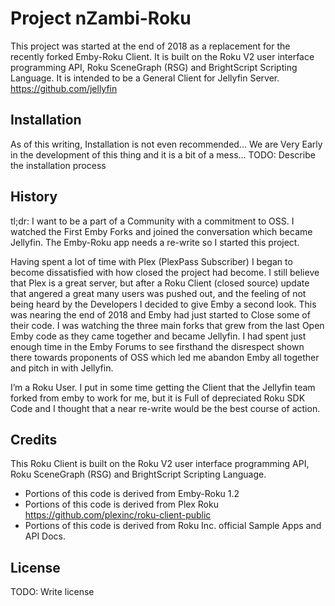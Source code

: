 # Project nZambi-Roku

This project was started at the end of 2018 as a replacement for the recently forked Emby-Roku Client. It is built on the Roku V2 user interface programming API, Roku SceneGraph (RSG) and BrightScript Scripting Language. It is intended to be a General Client for Jellyfin Server.
https://github.com/jellyfin


## Installation

As of this writing, Installation is not even recommended... We are Very Early in the development of this thing and it is a bit of a mess... 
TODO: Describe the installation process

## History

tl;dr: I want to be a part of a Community with a commitment to OSS. I watched the First Emby Forks and joined the conversation which became Jellyfin. The Emby-Roku app needs a re-write so I started this project.

Having spent a lot of time with Plex (PlexPass Subscriber) I began to become dissatisfied with how closed the project had become. I still believe that Plex is a great server, but after a Roku Client (closed source) update that angered a great many users was pushed out, and the feeling of not being heard by the Developers I decided to give Emby a second look. This was nearing the end of 2018 and Emby had just started to Close some of their code. I was watching the three main forks that grew from the last Open Emby code as they came together and became Jellyfin.  I had spent just enough time in the Emby Forums to see firsthand the disrespect shown there towards proponents of OSS which led me abandon Emby all together and pitch in with Jellyfin.

I’m a Roku User. I put in some time getting the Client that the Jellyfin team forked from emby to work for me, but it is Full of depreciated Roku SDK Code and I thought that a near re-write would be the best course of action. 


## Credits

This Roku Client is built on the Roku V2 user interface programming API, Roku SceneGraph (RSG) and BrightScript Scripting Language.
* Portions of this code is derived from Emby-Roku 1.2
* Portions of this code is derived from Plex Roku https://github.com/plexinc/roku-client-public
* Portions of this code is derived from Roku Inc. official Sample Apps and API Docs.

## License

TODO: Write license
